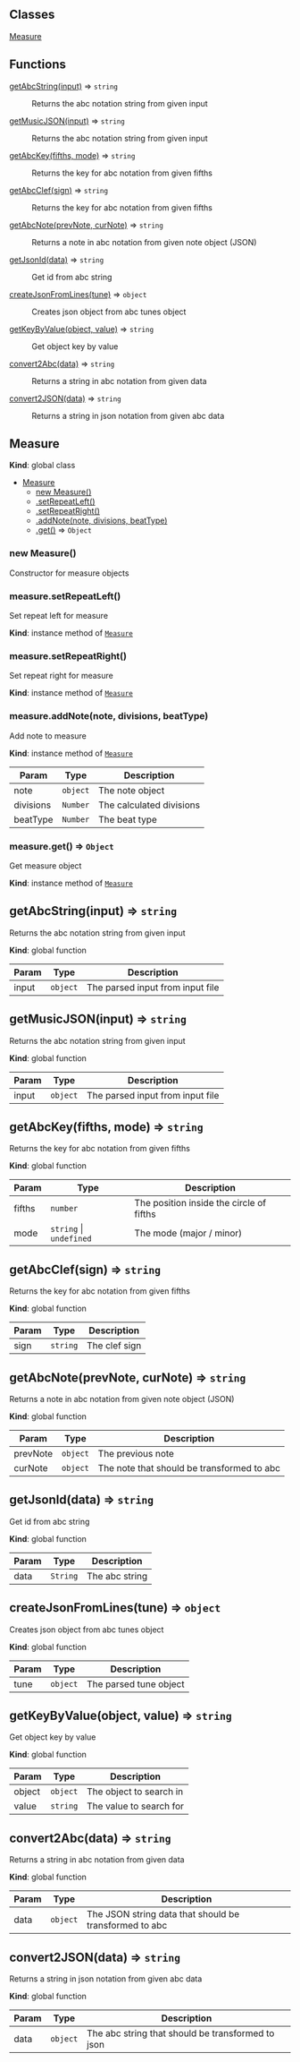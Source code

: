 ## Classes

<dl>
<dt><a href="#Measure">Measure</a></dt>
<dd></dd>
</dl>

## Functions

<dl>
<dt><a href="#getAbcString">getAbcString(input)</a> ⇒ <code>string</code></dt>
<dd><p>Returns the abc notation string from given input</p>
</dd>
<dt><a href="#getMusicJSON">getMusicJSON(input)</a> ⇒ <code>string</code></dt>
<dd><p>Returns the abc notation string from given input</p>
</dd>
<dt><a href="#getAbcKey">getAbcKey(fifths, mode)</a> ⇒ <code>string</code></dt>
<dd><p>Returns the key for abc notation from given fifths</p>
</dd>
<dt><a href="#getAbcClef">getAbcClef(sign)</a> ⇒ <code>string</code></dt>
<dd><p>Returns the key for abc notation from given fifths</p>
</dd>
<dt><a href="#getAbcNote">getAbcNote(prevNote, curNote)</a> ⇒ <code>string</code></dt>
<dd><p>Returns a note in abc notation from given note object (JSON)</p>
</dd>
<dt><a href="#getJsonId">getJsonId(data)</a> ⇒ <code>string</code></dt>
<dd><p>Get id from abc string</p>
</dd>
<dt><a href="#createJsonFromLines">createJsonFromLines(tune)</a> ⇒ <code>object</code></dt>
<dd><p>Creates json object from abc tunes object</p>
</dd>
<dt><a href="#getKeyByValue">getKeyByValue(object, value)</a> ⇒ <code>string</code></dt>
<dd><p>Get object key by value</p>
</dd>
<dt><a href="#convert2Abc">convert2Abc(data)</a> ⇒ <code>string</code></dt>
<dd><p>Returns a string in abc notation from given data</p>
</dd>
<dt><a href="#convert2JSON">convert2JSON(data)</a> ⇒ <code>string</code></dt>
<dd><p>Returns a string in json notation from given abc data</p>
</dd>
</dl>

<a name="Measure"></a>

## Measure
**Kind**: global class  

* [Measure](#Measure)
    * [new Measure()](#new_Measure_new)
    * [.setRepeatLeft()](#Measure+setRepeatLeft)
    * [.setRepeatRight()](#Measure+setRepeatRight)
    * [.addNote(note, divisions, beatType)](#Measure+addNote)
    * [.get()](#Measure+get) ⇒ <code>Object</code>

<a name="new_Measure_new"></a>

### new Measure()
Constructor for measure objects

<a name="Measure+setRepeatLeft"></a>

### measure.setRepeatLeft()
Set repeat left for measure

**Kind**: instance method of <code>[Measure](#Measure)</code>  
<a name="Measure+setRepeatRight"></a>

### measure.setRepeatRight()
Set repeat right for measure

**Kind**: instance method of <code>[Measure](#Measure)</code>  
<a name="Measure+addNote"></a>

### measure.addNote(note, divisions, beatType)
Add note to measure

**Kind**: instance method of <code>[Measure](#Measure)</code>  

| Param | Type | Description |
| --- | --- | --- |
| note | <code>object</code> | The note object |
| divisions | <code>Number</code> | The calculated divisions |
| beatType | <code>Number</code> | The beat type |

<a name="Measure+get"></a>

### measure.get() ⇒ <code>Object</code>
Get measure object

**Kind**: instance method of <code>[Measure](#Measure)</code>  
<a name="getAbcString"></a>

## getAbcString(input) ⇒ <code>string</code>
Returns the abc notation string from given input

**Kind**: global function  

| Param | Type | Description |
| --- | --- | --- |
| input | <code>object</code> | The parsed input from input file |

<a name="getMusicJSON"></a>

## getMusicJSON(input) ⇒ <code>string</code>
Returns the abc notation string from given input

**Kind**: global function  

| Param | Type | Description |
| --- | --- | --- |
| input | <code>object</code> | The parsed input from input file |

<a name="getAbcKey"></a>

## getAbcKey(fifths, mode) ⇒ <code>string</code>
Returns the key for abc notation from given fifths

**Kind**: global function  

| Param | Type | Description |
| --- | --- | --- |
| fifths | <code>number</code> | The position inside the circle of fifths |
| mode | <code>string</code> &#124; <code>undefined</code> | The mode (major / minor) |

<a name="getAbcClef"></a>

## getAbcClef(sign) ⇒ <code>string</code>
Returns the key for abc notation from given fifths

**Kind**: global function  

| Param | Type | Description |
| --- | --- | --- |
| sign | <code>string</code> | The clef sign |

<a name="getAbcNote"></a>

## getAbcNote(prevNote, curNote) ⇒ <code>string</code>
Returns a note in abc notation from given note object (JSON)

**Kind**: global function  

| Param | Type | Description |
| --- | --- | --- |
| prevNote | <code>object</code> | The previous note |
| curNote | <code>object</code> | The note that should be transformed to abc |

<a name="getJsonId"></a>

## getJsonId(data) ⇒ <code>string</code>
Get id from abc string

**Kind**: global function  

| Param | Type | Description |
| --- | --- | --- |
| data | <code>String</code> | The abc string |

<a name="createJsonFromLines"></a>

## createJsonFromLines(tune) ⇒ <code>object</code>
Creates json object from abc tunes object

**Kind**: global function  

| Param | Type | Description |
| --- | --- | --- |
| tune | <code>object</code> | The parsed tune object |

<a name="getKeyByValue"></a>

## getKeyByValue(object, value) ⇒ <code>string</code>
Get object key by value

**Kind**: global function  

| Param | Type | Description |
| --- | --- | --- |
| object | <code>object</code> | The object to search in |
| value | <code>string</code> | The value to search for |

<a name="convert2Abc"></a>

## convert2Abc(data) ⇒ <code>string</code>
Returns a string in abc notation from given data

**Kind**: global function  

| Param | Type | Description |
| --- | --- | --- |
| data | <code>object</code> | The JSON string data that should be transformed to abc |

<a name="convert2JSON"></a>

## convert2JSON(data) ⇒ <code>string</code>
Returns a string in json notation from given abc data

**Kind**: global function  

| Param | Type | Description |
| --- | --- | --- |
| data | <code>object</code> | The abc string that should be transformed to json |

